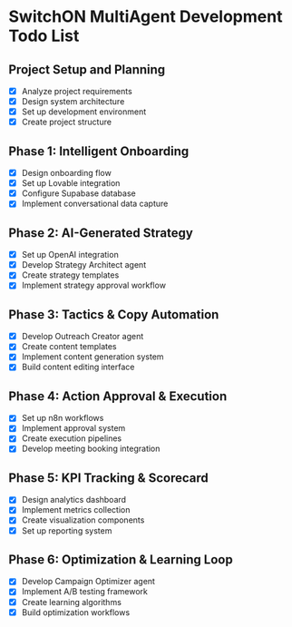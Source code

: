 # SwitchON MultiAgent Development Todo List

## Project Setup and Planning
- [x] Analyze project requirements
- [x] Design system architecture
- [x] Set up development environment
- [x] Create project structure

## Phase 1: Intelligent Onboarding
- [x] Design onboarding flow
- [x] Set up Lovable integration
- [x] Configure Supabase database
- [x] Implement conversational data capture

## Phase 2: AI-Generated Strategy
- [x] Set up OpenAI integration
- [x] Develop Strategy Architect agent
- [x] Create strategy templates
- [x] Implement strategy approval workflow

## Phase 3: Tactics & Copy Automation
- [x] Develop Outreach Creator agent
- [x] Create content templates
- [x] Implement content generation system
- [x] Build content editing interface

## Phase 4: Action Approval & Execution
- [x] Set up n8n workflows
- [x] Implement approval system
- [x] Create execution pipelines
- [x] Develop meeting booking integration

## Phase 5: KPI Tracking & Scorecard
- [x] Design analytics dashboard
- [x] Implement metrics collection
- [x] Create visualization components
- [x] Set up reporting system

## Phase 6: Optimization & Learning Loop
- [x] Develop Campaign Optimizer agent
- [x] Implement A/B testing framework
- [x] Create learning algorithms
- [x] Build optimization workflows
